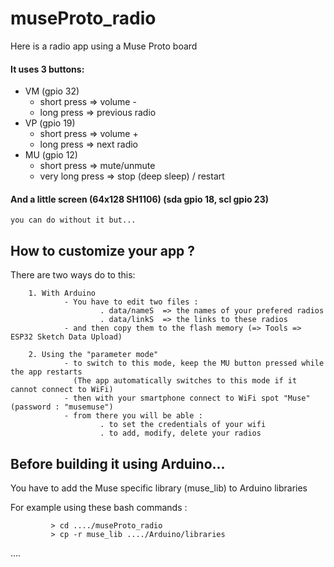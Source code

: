# museProto_radio
Here is a radio app using a Muse Proto board

#### It uses 3 buttons:
   - VM (gpio 32)
        - short press => volume -
        - long press => previous radio
   - VP (gpio 19)
        - short press => volume +
        - long press => next radio
   - MU (gpio 12)
        - short press => mute/unmute
        - very long press => stop (deep sleep) / restart
        
#### And a little screen (64x128 SH1106) (sda gpio 18, scl gpio 23)
   	you can do without it but...
         
        
## How to customize your app ?

There  are two ways do to this:

		1. With Arduino
				- You have to edit two files :
						. data/nameS  => the names of your prefered radios
						. data/linkS  => the links to these radios
				- and then copy them to the flash memory (=> Tools =>  ESP32 Sketch Data Upload)
            
		2. Using the "parameter mode"  
				- to switch to this mode, keep the MU button pressed while the app restarts
                  (The app automatically switches to this mode if it cannot connect to WiFi)
				- then with your smartphone connect to WiFi spot "Muse" (password : "musemuse")
				- from there you will be able :
						. to set the credentials of your wifi
						. to add, modify, delete your radios
            
## Before building it using Arduino...

   You have to add  the Muse specific library (muse_lib) to Arduino libraries
   
   For example using these bash commands :
   
             > cd ..../museProto_radio
             > cp -r muse_lib ..../Arduino/libraries
   

          
 
 
 ....                    
